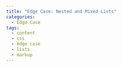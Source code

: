 ```yaml
---
title: "Edge Case: Nested and Mixed Lists"
categories:
  - Edge Case
tags:
  - content
  - css
  - edge case
  - lists
  - markup
---
```


